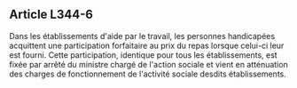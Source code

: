 ## Article L344-6

Dans les établissements d'aide par le travail, les personnes handicapées acquittent une participation
forfaitaire au prix du repas lorsque celui-ci leur est fourni. Cette participation, identique pour tous les
établissements, est fixée par arrêté du ministre chargé de l'action sociale et vient en atténuation des charges
de fonctionnement de l'activité sociale desdits établissements.


